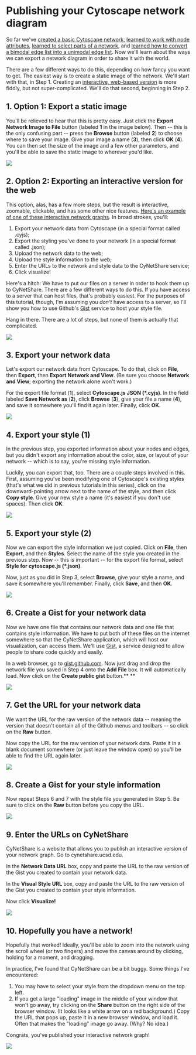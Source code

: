 # Publishing your Cytoscape network diagram

So far we've [created a basic Cytoscape network](readme.md), [learned to work with node attributes](working-with-attributes.md), [learned to select parts of a network](working-with-selections.md), and [learned how to convert a bimodal edge list into a unimodal edge list](get-a-unimodal-network.md). Now we'll learn about the ways we can export a network diagram in order to share it with the world.

There are a few different ways to do this, depending on how fancy you want to get. The easiest way is to create a static image of the network. We'll start with that, in Step 1. Creating an [interactive, web-based version](http://goo.gl/j9pgdq) is more fiddly, but not super-complicated. We'll do that second, beginning in Step 2.

## 1. Option 1: Export a static image

You'll be relieved to hear that this is pretty easy. Just click the **Export Network Image to File** button (labeled **1** in the image below). Then -- this is the only confusing part -- press the **Browse** button (labeled **2**) to choose where to save your image. Give your image a name (**3**), then click **OK** (**4**). You can then set the size of the image and a few other parameters, and you'll be able to save the static image to wherever you'd like.

![][1]

[1]: images/publishing-your-network-diagram/option-1--export-a-static-image.png

## 2. Option 2: Exporting an interactive version for the web

This option, alas, has a few more steps, but the result is interactive, zoomable, clickable, and has some other nice features. [Here's an example of one of these interactive network graphs](http://goo.gl/s4BnEu). In broad strokes, you'll:

1. Export your network data from Cytoscape (in a special format called .cyjs);
1. Export the styling you've done to your network (in a special format called .json);
1. Upload the network data to the web;
1. Upload the style information to the web;
1. Enter the URLs to the network and style data to the CyNetShare service;
1. Click visualize!

Here's a hitch: We have to put our files on a server in order to hook them up to CyNetShare. There are a few different ways to do this. If you have access to a server that can host files, that's probably easiest. For the purposes of this tutorial, though, I'm assuming you *don't* have access to a server, so I'll show you how to use Github's [Gist](https://gist.github.com/) service to host your style file.

Hang in there. There are a lot of steps, but none of them is actually that complicated.

![][2]

[2]: images/publishing-your-network-diagram/option-2--exporting-an-interactive-version-for-the-web.png

## 3. Export your network data

Let's export our network data from Cytoscape. To do that, click on **File**, then **Export**, then **Export Network and View**. (Be sure you choose **Network and View**; exporting the network alone won't work.)

For the export file format (**1**), select **Cytoscape.js JSON (*.cyjs)**. In the field labeled **Save Network as** (**2**), click **Browse** (**3**), give your file a name (**4**), and save it somewhere you'll find it again later. Finally, click **OK**.

![][3]

[3]: images/publishing-your-network-diagram/export-your-network-data.png

## 4. Export your style (1)

In the previous step, you exported information about your nodes and edges, but you didn't export any information about the color, size, or layout of your network -- which is to say, you're missing style information.

Luckily, you can export that, too. There are a couple steps involved in this. First, assuming you've been modifying one of Cytoscape's existing styles (that's what we did in previous tutorials in this series), click on the downward-pointing arrow next to the name of the style, and then click **Copy style**. Give your new style a name (it's easiest if you don't use spaces). Then click **OK**.

![][4]

[4]: images/publishing-your-network-diagram/export-your-style--1-.png

## 5. Export your style (2)

Now we can export the style information we just copied. Click on **File**, then **Export**, and then **Styles**. Select the name of the style you created in the previous step. Now -- this is important -- for the export file format, select **Style for cytoscape.js (*.json)**.

Now, just as you did in Step 3, select **Browse**, give your style a name, and save it somewhere you'll remember. Finally, click **Save**, and then **OK**.

![][5]

[5]: images/publishing-your-network-diagram/export-your-style--2-.png

## 6. Create a Gist for your network data

Now we have one file that contains our network data and one file that contains style information. We have to put both of these files on the internet somewhere so that the CyNetShare application, which will host our visualization, can access them. We'll use [Gist](https://gist.github.com/), a service designed to allow people to share code quickly and easily.

In a web browser, go to [gist.github.com](https://gist.github.com/). Now just drag and drop the network file you saved in Step 4 onto the **Add File** box. It will automatically load. Now click on the **Create public gist** button.** **

![][6]

[6]: images/publishing-your-network-diagram/create-a-gist-for-your-network-data.png

## 7. Get the URL for your network data

We want the URL for the raw version of the network data -- meaning the version that doesn't contain all of the Github menus and toolbars -- so click on the **Raw** button.

Now copy the URL for the raw version of your network data. Paste it in a blank document somewhere (or just leave the window open) so you'll be able to find the URL again later.

![][7]

[7]: images/publishing-your-network-diagram/get-the-url-for-your-network-data.png

## 8. Create a Gist for your style information

Now repeat Steps 6 and 7 with the style file you generated in Step 5. Be sure to click on the **Raw** button before you copy the URL.

![][8]

[8]: images/publishing-your-network-diagram/create-a-gist-for-your-style-information.png

## 9. Enter the URLs on CyNetShare

CyNetShare is a website that allows you to publish an interactive version of your network graph. Go to cynetshare.ucsd.edu.

In the **Network Data URL** box, copy and paste the URL to the raw version of the Gist you created to contain your network data.

In the **Visual Style URL** box, copy and paste the URL to the raw version of the Gist you created to contain your style information.

Now click **Visualize!**

![][9]

[9]: images/publishing-your-network-diagram/enter-the-urls-on-cynetshare.png

## 10. Hopefully you have a network!

Hopefully that worked! Ideally, you'll be able to zoom into the network using the scroll wheel (or two fingers) and move the canvas around by clicking, holding for a moment, and dragging.

In practice, I've found that CyNetShare can be a bit buggy. Some things I've encountered:

1. You may have to select your style from the dropdown menu on the top left.
1. If you get a large "loading" image in the middle of your window that won't go away, try clicking on the **Share** button on the right side of the browser window. (It looks like a white arrow on a red background.) Copy the URL that pops up, paste it in a new browser window, and load it. Often that makes the "loading" image go away. (Why? No idea.)

Congrats, you've published your interactive network graph!

![][10]

[10]: images/publishing-your-network-diagram/hopefully-you-have-a-network-.png
